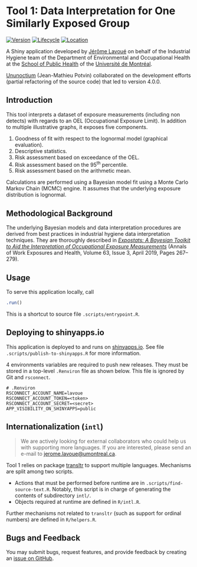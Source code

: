 # Tool 1: Data Interpretation for One Similarly Exposed Group

<!-- badges: start -->
[![Version](https://img.shields.io/badge/version-4.0.0--rc1-blue)](https://github.com/webexpo/app-tool1/releases/tag/v4.0.0-rc1)
[![Lifecycle](https://img.shields.io/badge/lifecycle-stable-brightgreen.svg)](https://lifecycle.r-lib.org/articles/stages.html#stable)
[![Location](https://img.shields.io/badge/live-shinyapps.io-5b90bf)](https://lavoue.shinyapps.io/tool1/)
<!-- badges: end -->

A Shiny application developed by [Jérôme Lavoué](https://orcid.org/0000-0003-4950-5475)
on behalf of the Industrial Hygiene team of the Department of Environmental and
Occupational Health at the
[School of Public Health](https://espum.umontreal.ca/english/home/) of the
[Université de Montréal](https://www.umontreal.ca/en/).

[Ununoctium](https://ununoctium.dev) (Jean-Mathieu Potvin) collaborated on the
development efforts (partial refactoring of the source code) that led to version
4.0.0.

## Introduction

This tool interprets a dataset of exposure measurements (including non detects)
with regards to an OEL (Occupational Exposure Limit). In addition to multiple
illustrative graphs, it exposes five components.

1. Goodness of fit with respect to the lognormal model (graphical evaluation).
2. Descriptive statistics.
3. Risk assessment based on exceedance of the OEL.
4. Risk assessment based on the 95<sup>th</sup> percentile.
5. Risk assessment based on the arithmetic mean.

Calculations are performed using a Bayesian model fit using a Monte Carlo
Markov Chain (MCMC) engine. It assumes that the underlying exposure distribution
is lognormal.

## Methodological Background

The underlying Bayesian models and data interpretation procedures are derived
from best practices in industrial hygiene data interpretation techniques. They
are thoroughly described in
*[Expostats: A Bayesian Toolkit to Aid the Interpretation of Occupational Exposure Measurements](https://doi.org/10.1093/annweh/wxy100)*
(Annals of Work Exposures and Health, Volume 63, Issue 3, April 2019, Pages
267–279).

## Usage

To serve this application locally, call

```r
.run()
```

This is a shortcut to source file `.scripts/entrypoint.R`.

## Deploying to shinyapps.io

This application is deployed to and runs on
[shinyapps.io](https://lavoue.shinyapps.io/tool1). See file
`.scripts/publish-to-shinyapps.R` for more information.

4 environments variables are required to push new releases. They must be stored
in a top-level `.Renviron` file as shown below. This file is ignored by Git
and `rsconnect`.

```
# .Renviron
RSCONNECT_ACCOUNT_NAME=lavoue
RSCONNECT_ACCOUNT_TOKEN=<token>
RSCONNECT_ACCOUNT_SECRET=<secret>
APP_VISIBILITY_ON_SHINYAPPS=public
```

## Internationalization (`intl`)

> We are actively looking for external collaborators who could help us with
> supporting more languages. If you are interested, please send an e-mail
> to <jerome.lavoue@umontreal.ca>.

Tool 1 relies on package [transltr](https://cran.r-project.org/package=transltr)
to support multiple languages. Mechanisms are split among two scripts.

  * Actions that must be performed before runtime are in
    `.scripts/find-source-text.R`. Notably, this script is in charge of
    generating the contents of subdirectory `intl/`.
  * Objects required at runtime are defined in `R/intl.R`.

Further mechanisms not related to `transltr` (such as support for ordinal
numbers) are defined in `R/helpers.R`.

## Bugs and Feedback

You may submit bugs, request features, and provide feedback by creating an
[issue on GitHub](https://github.com/webexpo/app-tool1/issues/new).
